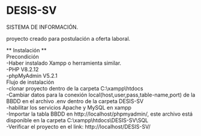 # DESIS-SV

SISTEMA DE INFORMACIÓN.  
  
proyecto creado para postulación a oferta laboral.  
  
** Instalación **   
  Precondición  
    -Haber instalado Xampp o herramienta similar.  
    -PHP V8.2.12  
    -phpMyAdmin V5.2.1  
  Flujo de instalación  
    -clonar proyecto dentro de la carpeta C:\xampp\htdocs  
    -Cambiar datos para la conexión local(host,user,pass,table-name,port) de la BBDD en el archivo .env dentro de la carpeta DESIS-SV  
    -habilitar los servicios Apache y MySQL en xampp  
    -Importar la tabla BBDD en http://localhost/phpmyadmin/, este archivo está disponible en la carpeta C:\xampp\htdocs\DESIS-SV\SQL  
    -Verificar el proyecto en el link: http://localhost/DESIS-SV/  
